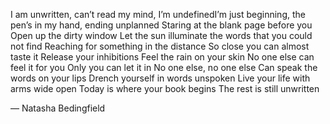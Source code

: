 

I am unwritten, can’t read my mind, I’m undefinedI’m just beginning, the pen’s in my hand, ending
unplanned Staring at the blank page before you Open up the dirty window Let the sun illuminate the words that
you could not find Reaching for something in the distance So close you can almost taste it Release your
inhibitions Feel the rain on your skin No one else can feel it for you Only you can let it in No one else, no
one else Can speak the words on your lips Drench yourself in words unspoken Live your life with arms wide open
Today is where your book begins The rest is still unwritten

— Natasha Bedingfield
